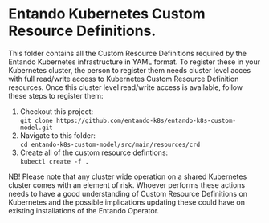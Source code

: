 # Entando Kubernetes Custom Resource Definitions.

This folder contains all the Custom Resource Definitions required by the Entando Kubernetes infrastructure in YAML format. 
To register these in your Kubernetes cluster, the person to register them needs cluster level acces with full read/write access
to Kubernetes Custom Resource Definition resources. Once this cluster level read/write access is available, follow these steps 
to register them:
1. Checkout this project:    
    `git clone https://github.com/entando-k8s/entando-k8s-custom-model.git`
2. Navigate to this folder:    
    `cd entando-k8s-custom-model/src/main/resources/crd`
3. Create all of the custom resource defintions:    
    `kubectl create -f .`

NB! Please note that any cluster wide operation on a shared Kubernetes cluster comes with an element of risk. Whoever performs 
these actions needs to have a  good understanding of Custom Resource Definitions on Kubernetes and the possible implications
updating these could have on existing installations of the Entando Operator.
